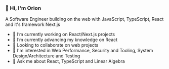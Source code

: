 ### 👋 Hi, I'm Orion

A Software Engineer building on the web with JavaScript, TypeScript, React and it's framework Next.js

- 🔭 I’m currently working on React/Next.js projects
- 🌱 I’m currently advancing my knowledge on React
- 👯 Looking to collaborate on web projects
- 👀 I'm interested in Web Performance, Security and Tooling, System Design/Architecture and Testing
- 💬 Ask me about React, TypeScript and Linear Algebra
